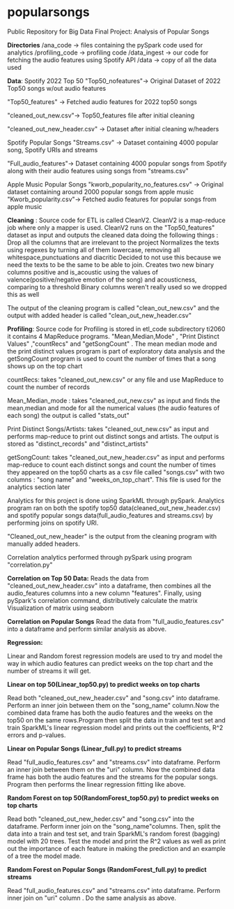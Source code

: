 # popularsongs
Public Repository for Big Data Final Project: Analysis of Popular Songs

**Directories** 
/ana_code →  files containing the pySpark code used for analytics
/profiling_code → profiling code 
/data_ingest → our code for fetching the audio features using Spotify API
/data →  copy of all the data used 


**Data**:
Spotify 2022 Top 50
"Top50_nofeatures"→ Original Dataset of 2022 Top50 songs w/out audio features

"Top50_features" → Fetched audio features for 2022 top50 songs

"cleaned_out_new.csv"→ Top50_features file after initial cleaning 

"cleaned_out_new_header.csv" → Dataset after initial cleaning w/headers

Spotify Popular Songs
"Streams.csv" → Dataset containing 4000 popular song, Spotify URIs and streams

"Full_audio_features"→ Dataset containing 4000 popular songs from Spotify along with their audio features using songs from "streams.csv"

Apple Music Popular Songs
"kworb_popularity_no_features.csv" →  Original dataset containing around 2000 popular songs from apple music
"Kworb_popularity.csv"→ Fetched audio features for popular songs from apple music

**Cleaning** :
Source code for ETL is called CleanV2. CleanV2 is a map-reduce job where only a mapper is used. CleanV2 runs on the "Top50_features" dataset as input and outputs the cleaned data doing the following things :
Drop all the columns that are irrelevant to the project
Normalizes the texts using regexes by turning all of them lowercase, removing all whitespace,punctuations and diacritic
Decided to not use  this because we need the texts to be the same to be able to join.
Creates two new binary columns positive and is_acoustic using the values of valence(positive/negative emotion of the song) and acousticness, comparing to a threshold 
Binary columns weren't really used so we dropped this as well

The output of the cleaning program is called "clean_out_new.csv" and the output with added header is called "clean_out_new_header.csv"


**Profiling**:
Source code for Profiling is stored in etl_code subdirectory ti2060  it contains 4 MapReduce  programs. "Mean,Median,Mode" , "Print Distinct Values" ,"countRecs" and  "getSongCount" . The mean median mode and the print distinct values program is part of exploratory data analysis and the getSongCount program is used to count the number of times that a song shows up on the top chart 

countRecs:  takes "cleaned_out_new.csv" or any file and use MapReduce to count the number of records 

Mean_Median_mode : takes "cleaned_out_new.csv" as input and finds the mean,median and mode for all the numerical values (the audio features of each song)  the output is called "stats_out" 

Print Distinct Songs/Artists:  takes "cleaned_out_new.csv" as input and performs map-reduce to print out distinct songs and artists. The output is stored as "distinct_records" and "distinct_artists"

getSongCount: takes "cleaned_out_new_header.csv" as input and performs map-reduce to count each distinct songs and count the number of times they appeared on the top50 charts as a csv file called "songs.csv" with two columns : "song name" and "weeks_on_top_chart". This file is used for the analytics section later


Analytics for this project is done using SparkML through pySpark. Analytics program ran on both the spotify top50 data(cleaned_out_new_header.csv) and spotify popular songs data(full_audio_features and streams.csv) by performing joins on spotify URI. 

"Cleaned_out_new_header" is the output from the cleaning program with manually added headers.


Correlation analytics performed through pySpark using program "correlation.py"

**Correlation on Top 50 Data:**
Reads the data from "cleaned_out_new_header.csv" into a dataframe, then combines all the audio_features columns into a new column "features". Finally, using pySpark's correlation command, distributively calculate the matrix 
Visualization of matrix using seaborn


**Correlation on Popular Songs**
Read the data from "full_audio_features.csv" into a dataframe and perform similar analysis as above.

**Regression:**

Linear and Random forest regression models are used to try and model the way in which audio features can predict weeks on the top chart and the number of streams it will get.

**Linear on top 50(Linear_top50.py) to predict weeks on top charts**

Read both "cleaned_out_new_header.csv" and "song.csv" into dataframe. Perform an inner join between them on the "song_name" column.Now the combined data frame has both the audio features and the weeks on the top50 on the same rows.Program then split the data in train and test set and train  SparkML's linear regression model and prints out the coefficients, R^2 errors and p-values. 


**Linear on Popular Songs (Linear_full.py) to predict streams**

Read "full_audio_features.csv" and "streams.csv" into dataframe. Perform an inner join between them on the "uri" column. Now the combined data frame has both the audio features and the streams for the popular songs. Program then performs the linear regression fitting like above. 


**Random Forest on top 50(RandomForest_top50.py)  to predict weeks on top charts**

Read both "cleaned_out_new_heder.csv" and "song.csv" into the dataframe. Perform inner join on the "song_name"columns. Then, split the data into a train and test set, and train SparkML's random forest (bagging) model with 20 trees. Test the model and print the R^2 values as well as print out the importance of each feature in making the prediction and an example of a tree the model made. 


**Random Forest on Popular Songs (RandomForest_full.py) to predict streams**

Read "full_audio_features.csv" and "streams.csv" into dataframe. Perform inner join on "uri" column . Do the same analysis as above.


